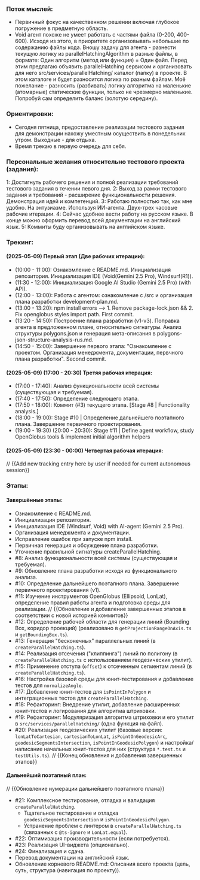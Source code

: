 ### Поток мыслей:
- Первичный фокус на качественном решении включая глубокое погружение в предметную область.
- Void агент похоже не умеет работать с частями файла (0-200, 400-600). Исходя из этого, в приоритете организовывать небольшие по содержанию файлы кода. Вношу задачу для агента - разнести текущую логику из parallelHatchingAlgorithm в разные файлы, в формате: Один алгоритм (метод или функция) = Один файл. Перед этим предлагаю объявить parallelHatching сервисом и организовать для него src/services/parallelHatching/ каталог (папку) в проекте. В этом каталоге и будет разносится логика по разным файлам. Моё пожелание - разносить (разбивать) логику алгоритма на маленькие (атомарные) статические функции, только не чрезмерно маленькие. Попробуй сам определить баланс (золотую середину).

### Ориентировки:
- Сегодня пятница, предоставление реализации тестового задания для демонстрации нахожу уместным осуществить в понедельник утром. Выходные - для отдыха.
- Время трекаю в первую очередь для себя.

### Персональные желания относительно тестового проекта (задания):
1: Достигнуть рабочего решения и полной реализации требований тестового задания в течении певого дня.
2: Выход за рамки тестового задания и требований - расширение функциональности решения. Демонстрация идей и компетенций.
3: Работаю полностью так, как мне удобно. На энтузиазме. Используя ИИ-агента. Двух-трех часовые рабочие итерации.
4: Сейчас удобнее вести работу на русском языке. В конце можно оформить перевод всей документации на английский язык.
5: Коммиты буду организовывать на английском языке.

### Трекинг:

#### (2025-05-09) Первый этап (Две рабочих итерации):
- (10:00 - 11:00): Ознакомление с README.md. Инициализация репозитория. Инициализация IDE (Void(Gemini 2.5 Pro), Windsurf(R1)).
- (11:30 - 12:00): Инициализация Google AI Studio (Gemini 2.5 Pro) (with API).
- (12:00 - 13:00): Работа с агентом: ознакомление с /src и организация плана разработки development-plan.md.
- (13:00 - 13:20): npm install errors --> 1. Remove package-lock.json && 2. Fix openglobus styles import path. First commit.
- (13:20 - 14:50): Построение плана разработки (v1-v3). Поправка агента в предложенном плане, относительно сигнатуры.
                Анализ структуры polygons.json и генерация мета-описания в polygons-json-structure-analysis-rus.md.
- (14:50 - 15:00): Завершение первого этапа: "Ознакомление с проектом. Организация менеджмента, документации, первчного плана разработки". Second commit.

#### (2025-05-09) (17:00 - 20:30) Третяя рабочая итерация:
- (17:00 - 17:40): Анализ функциональности всей системы (существующая и требуемая).    
- (17:40 - 17:50): Определение следующего этапа.
- (17:50 - 18:00): Коммит (#3) текущего этапа. [Stage #8 | Functionality analysis.]
- (18:00 - 19:00): Stage #10 | Определение дальнейшего поэтапного плана. Завершение первичного проектирования.
- (19:00 - 19:30) (20:00 - 20:30): Stage #11 | Define agent workflow, study OpenGlobus tools & implement initial algorithm helpers

#### (2025-05-09) (23:30 - 00:00) Четвертая рабочая итерация:
// {{Add new tracking entry here by user if needed for current autonomous session}}

### Этапы:

#### Завершённые этапы:
- Ознакомление с README.md.
- Инициализация репозитория.
- Инициализация IDE (Windsurf, Void) with AI-agent (Gemini 2.5 Pro).
- Организация менеджмента и документации.
- Исправление ошибок при запуске npm install.
- Первичная генерация и обсуждение плана разработки. 
- Уточнение правильной сигнатуры createParallelHatching.
- #8: Анализ функциональности всей системы (существующая и требуемая).
- #9: Обновление плана разработки исходя из функционального анализа.
- #10: Определение дальнейшего поэтапного плана. Завершение первичного проектирования (v1).
- #11: Изучение инструментов OpenGlobus (Ellipsoid, LonLat), определение правил работы агента и подготовка среды для реализации.
// {{Обновление и добавление завершенных этапов в соответствии с новой историей коммитов}}
- #12: Определение рабочей области для генерации линий (Bounding Box, коридор проекций) (реализовано в `getProjectionRangeOnAxis.ts` и `getBoundingBox.ts`).
- #13: Генерация "бесконечных" параллельных линий (в `createParallelHatching.ts`).
- #14: Реализация отсечения ("клиппинга") линий по полигону (в `createParallelHatching.ts` с использованием геодезических утилит).
- #15: Применение отступа (`offset`) к отсеченным сегментам линий (в `createParallelHatching.ts`).
- #16: Настройка базовой среды для юнит-тестирования и добавление тестов для `normalizeAngle`.
- #17: Добавление юнит-тестов для `isPointInPolygon` и интеграционных тестов для `createParallelHatching`.
- #18: Рефакторинг: Внедрение утилит, добавление расширенных юнит-тестов и логирования для алгоритма штриховки.
- #19: Рефакторинг: Модуляризация алгоритма штриховки и его утилит в `src/services/parallelHatching/` (одна функция на файл).
- #20: Реализация геодезических утилит (базовые версии: `lonLatToCartesian`, `cartesianToLonLat`, `isPointOnGeodesicArc`, `geodesicSegmentsIntersection`, `isPointInGeodesicPolygon`) и настройка/написание начальных юнит-тестов для них (структура `*.test.ts` и `testUtils.ts`).
// {{Конец обновления и добавления завершенных этапов}}

#### Дальнейший поэтапный план:
// {{Обновление нумерации дальнейшего поэтапного плана}}
- #21: Комплексное тестирование, отладка и валидация `createParallelHatching`.
    - Тщательное тестирование и отладка `geodesicSegmentsIntersection` и `isPointInGeodesicPolygon`.
    - Устранение проблем с линтером в `createParallelHatching.ts` (связанных с `@ts-ignore` и `LonLat.equal`).
- #22: Оптимизация производительности (если потребуется).
- #23: Реализация UI-виджета (опционально).
- #24: Финализация и сдача.
- Перевод документации на английский язык.
- Обновление корневого README.md: Описания всего проекта (цель, суть, структура (навигация по проекту)).